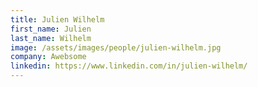 ```yaml
---
title: Julien Wilhelm
first_name: Julien
last_name: Wilhelm
image: /assets/images/people/julien-wilhelm.jpg
company: Awebsome
linkedin: https://www.linkedin.com/in/julien-wilhelm/
---
```

